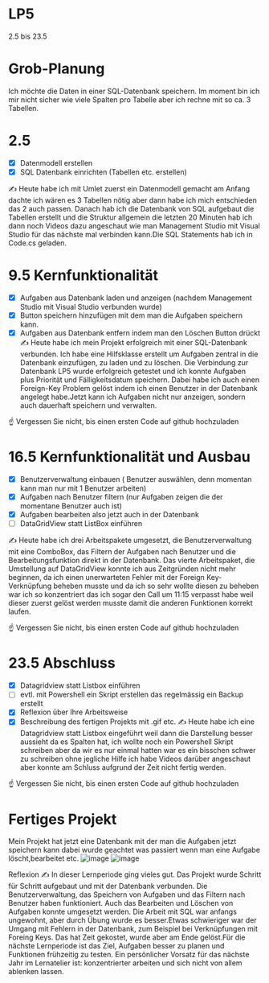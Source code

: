 # LP5

2.5 bis 23.5

# Grob-Planung
Ich möchte die Daten in einer SQL-Datenbank speichern. Im moment bin ich mir nicht sicher wie viele Spalten pro Tabelle aber ich rechne mit so ca. 3 Tabellen.

# 2.5

- [x] Datenmodell erstellen
- [x] SQL Datenbank einrichten (Tabellen etc. erstellen)

✍️ Heute habe ich mit Umlet zuerst ein Datenmodell gemacht am Anfang dachte ich wären es 3 Tabellen nötig aber dann habe ich mich entschieden das 2 auch passen. Danach hab ich die Datenbank von SQL aufgebaut die Tabellen erstellt und die Struktur allgemein die letzten 20 Minuten hab ich dann noch Videos dazu angeschaut wie man Management Studio mit Visual Studio für das nächste mal verbinden kann.Die SQL Statements hab ich in Code.cs geladen.


# 9.5 Kernfunktionalität
- [x] Aufgaben aus Datenbank laden und anzeigen (nachdem Management Studio mit Visual Studio verbunden wurde)
- [x] Button speichern hinzufügen mit dem man die Aufgaben speichern kann.
- [x] Aufgaben aus Datenbank entfern indem man den Löschen Button drückt
✍️ Heute habe ich mein Projekt erfolgreich mit einer SQL-Datenbank verbunden. Ich habe eine Hilfsklasse erstellt um Aufgaben zentral in die Datenbank einzufügen, zu laden und zu löschen. Die Verbindung zur Datenbank LP5 wurde erfolgreich getestet und ich konnte Aufgaben plus Priorität und Fälligkeitsdatum speichern. Dabei habe ich auch einen Foreign-Key Problem gelöst indem ich einen Benutzer in der Datenbank angelegt habe.Jetzt kann ich Aufgaben nicht nur anzeigen, sondern auch dauerhaft speichern und verwalten.

☝️ Vergessen Sie nicht, bis einen ersten Code auf github hochzuladen

# 16.5 Kernfunktionalität und Ausbau
- [x] Benutzerverwaltung einbauen ( Benutzer auswählen, denn momentan kann man nur mit 1 Benutzer arbeiten)
- [x] Aufgaben nach Benutzer filtern (nur Aufgaben zeigen die der momentane Benutzer auch ist)
- [x] Aufgaben bearbeiten also jetzt auch in der Datenbank
- [ ] DataGridView statt ListBox einführen
      
✍️ Heute habe ich drei Arbeitspakete  umgesetzt, die Benutzerverwaltung mit eine ComboBox, das Filtern der Aufgaben nach Benutzer und die Bearbeitungsfunktion direkt in der Datenbank. Das vierte Arbeitspaket, die Umstellung auf DataGridView konnte ich aus Zeitgründen nicht mehr beginnen, da ich einen unerwarteten Fehler mit der Foreign Key-Verknüpfung beheben musste und da ich so sehr wollte diesen zu beheben war ich so konzentriert das ich sogar den Call um 11:15 verpasst habe weil dieser zuerst gelöst werden musste damit die anderen Funktionen korrekt laufen.

☝️ Vergessen Sie nicht, bis einen ersten Code auf github hochzuladen

# 23.5 Abschluss
- [x] Datagridview statt Listbox einführen
- [ ] evtl. mit Powershell ein Skript erstellen das regelmässig ein Backup erstellt
- [x] Reflexion über Ihre Arbeitsweise
- [x] Beschreibung des fertigen Projekts mit .gif etc.
✍️ Heute habe ich eine Datagridview statt Listbox eingeführt weil dann die Darstellung besser aussieht da es Spalten hat, ich wollte noch ein Powershell Skript schreiben aber da wir es nur einmal hatten war es ein bisschen schwer zu schreiben ohne jegliche Hilfe ich habe Videos darüber angeschaut aber konnte am Schluss aufgrund der Zeit nicht fertig werden.

☝️ Vergessen Sie nicht, bis einen ersten Code auf github hochzuladen

# Fertiges Projekt

Mein Projekt hat jetzt eine Datenbank mit der man die Aufgaben jetzt speichern kann dabei wurde geachtet was passiert wenn man eine Aufgabe löscht,bearbeitet etc.
![image](https://github.com/user-attachments/assets/a44d7b9e-c678-43e1-bbb7-3a9d65aa15a9)
![image](https://github.com/user-attachments/assets/50f2134d-add6-45d9-bc28-2774c6af495f)




Reflexion
✍️ In dieser Lernperiode ging vieles gut. Das Projekt wurde Schritt für Schritt aufgebaut und mit der Datenbank verbunden. Die Benutzerverwaltung, das Speichern von Aufgaben und das Filtern nach Benutzer haben funktioniert. Auch das Bearbeiten und Löschen von Aufgaben konnte umgesetzt werden. Die Arbeit mit SQL war anfangs ungewohnt, aber durch Übung wurde es besser.Etwas schwieriger war der Umgang mit Fehlern in der Datenbank, zum Beispiel bei Verknüpfungen mit Foreing Keys. Das hat Zeit gekostet, wurde aber am Ende gelöst.Für die nächste Lernperiode ist das Ziel, Aufgaben besser zu planen und Funktionen frühzeitig zu testen. Ein persönlicher Vorsatz für das nächste Jahr im Lernatelier ist: konzentrierter arbeiten und sich nicht von allem ablenken lassen. 
